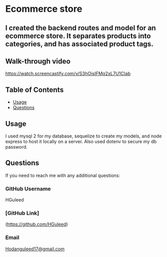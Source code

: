 # Ecommerce store

## I created the backend routes and model for an ecommerce store. It separates products into categories, and has associated product tags.

## Walk-through video

https://watch.screencastify.com/v/S3hOisIFMq2xL7U1CIab

## Table of Contents

- [Usage](#usage)
- [Questions](#questions)

## Usage

I used mysql 2 for my database, sequelize to create my models, and node express to host it locally on a server. Also used dotenv to secure my db password.

## Questions

If you need to reach me with any additional questions:

### GitHub Username

HGuleed

### [GitHub Link]

(https://github.com/HGuleed)

### Email

Hodanguleed17@gmail.com
